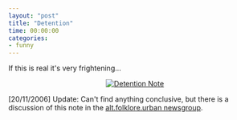 ```yaml
---
layout: "post"
title: "Detention"
time: 00:00:00
categories: 
- funny
---
```

If this is real it's very frightening...

<a href="http://stut.net/blog/wp-content/uploads/2007/05/detention.gif" title="Detention Note"></a>
<p style="text-align: center"><a href="http://stut.net/blog/wp-content/uploads/2007/05/detention.gif" title="Detention Note"><img src="http://stut.net/blog/wp-content/uploads/2007/05/detention.thumbnail.gif" alt="Detention Note" /></a></p>

[20/11/2006] Update: Can't find anything conclusive, but there is a discussion of this note in the <a href="http://groups.google.co.uk/group/alt.folklore.urban/browse_thread/thread/0efe601c198372b1/76f7aa90f2e8bf32?lnk=raot&amp;hl=de#76f7aa90f2e8bf32">alt.folklore.urban newsgroup</a>.